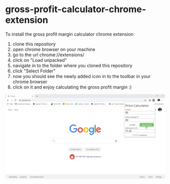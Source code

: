 # gross-profit-calculator-chrome-extension
To install the gross profit margin calculator chrome extension

1. clone this repository
2. open chrome browser on your machine
3. go to the url chrome://extensions/
4. click on "Load unpacked"
5. navigate in to the folder where you cloned this repository
6. click "Select Folder"
7. now you should see the newly added icon in to the toolbar in your chrome browser
8. click on it and enjoy calculating the gross profit margin :)

![Image of application chrome extension](https://github.com/vasudevapitta/gross-profit-calculator-chrome-extension/blob/master/images/app.jpg)